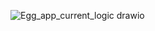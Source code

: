 ![Egg_app_current_logic drawio](https://github.com/user-attachments/assets/26efee03-675d-4091-a0ac-6f6a0cb8a655)

